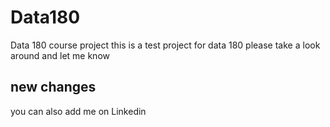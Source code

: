 # Data180
Data 180 course project
this is a test project for data 180
please take a look around and let me know
## new changes
you can also add me on Linkedin
